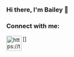 ### Hi there, I'm Bailey 👋

<!--

-->

### Connect with me:

[<img align= "left" alt="https://twitter.com/bailey_luu" width="40px" src="https://cdn.jsdelivr.net/npm/simple-icons@v3/icons/twitter.svg" />]

